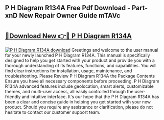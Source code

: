 ## P H Diagram R134A Free Pdf Download - Part-xnD New Repair Owner Guide mTAVc

# <h2><a href="http://dfmd4f.blite.top/?on=P+H+Diagram+R134A">🔗Download New 👉🔴 P H Diagram R134A</a></h2>

[![P H Diagram R134A download](https://i.imgur.com/lujVjoI.png)](http://dfmd4f.blite.top/?on=P+H+Diagram+R134A)
Greetings and welcome to the user manual for your newly launched P H Diagram R134A. This manual is specifically designed to help you get started with your product and provide you with a thorough understanding of its features, functions, and capabilities. You will find clear instructions for installation, usage, maintenance, and troubleshooting. Please Review P H Diagram R134A the Package Contents Ensure you have all necessary components before proceeding. P H Diagram R134A advanced features include geolocation, smart alerts, customizable themes, and multi-user access, all easily controlled through the user-friendly and intuitive interface. It's our hope that the P H Diagram R134A has been a clear and concise guide in helping you get started with your new product. Should you require any assistance or clarification, please do not hesitate to contact our customer support team.
